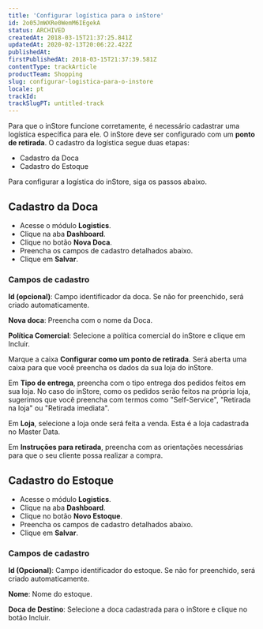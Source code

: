 ```yaml
---
title: 'Configurar logística para o inStore'
id: 2o05JmWXRe0WemM6IEgekA
status: ARCHIVED
createdAt: 2018-03-15T21:37:25.841Z
updatedAt: 2020-02-13T20:06:22.422Z
publishedAt: 
firstPublishedAt: 2018-03-15T21:37:39.581Z
contentType: trackArticle
productTeam: Shopping
slug: configurar-logistica-para-o-instore
locale: pt
trackId: 
trackSlugPT: untitled-track
---
```


Para que o inStore funcione corretamente, é necessário cadastrar uma logística específica para ele. O inStore deve ser configurado com um __ponto de retirada__. O cadastro da logística segue duas etapas:

- Cadastro da Doca
- Cadastro do Estoque

Para configurar a logística do inStore, siga os passos abaixo.

## Cadastro da Doca

- Acesse o módulo __Logistics__.
- Clique na aba __Dashboard__.
- Clique no botão __Nova Doca__.
- Preencha os campos de cadastro detalhados abaixo.
- Clique em __Salvar__.

### Campos de cadastro

__Id (opcional)__: Campo identificador da doca. Se não for preenchido, será criado automaticamente.

__Nova doca__: Preencha com o nome da Doca.

__Política Comercial__: Selecione a política comercial do inStore e clique em Incluir.

Marque a caixa __Configurar como um ponto de retirada__. Será aberta uma caixa para que você preencha os dados da sua loja do inStore.

Em __Tipo de entrega__, preencha com o tipo entrega dos pedidos feitos em sua loja. No caso do inStore, como os pedidos serão feitos na própria loja, sugerimos que você preencha com termos como "Self-Service", "Retirada na loja" ou "Retirada imediata".

Em __Loja__, selecione a loja onde será feita a venda. Esta é a loja cadastrada no Master Data.

Em __Instruções para retirada__, preencha com as orientações necessárias para que o seu cliente possa realizar a compra.

## Cadastro do Estoque

- Acesse o módulo __Logistics__.
- Clique na aba __Dashboard__.
- Clique no botão __Novo Estoque__.
- Preencha os campos de cadastro detalhados abaixo.
- Clique em __Salvar__.

### Campos de cadastro

__Id (Opcional)__: Campo identificador do estoque. Se não for preenchido, será criado automaticamente.

__Nome__: Nome do estoque.

__Doca de Destino__: Selecione a doca cadastrada para o inStore e clique no botão Incluir.
